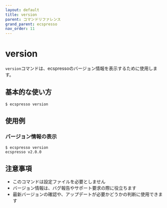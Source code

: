 ```yaml
---
layout: default
title: version
parent: コマンドリファレンス
grand_parent: ecspresso
nav_order: 11
---
```


# version

`version`コマンドは、ecspressoのバージョン情報を表示するために使用します。

## 基本的な使い方

```console
$ ecspresso version
```

## 使用例

### バージョン情報の表示

```console
$ ecspresso version
ecspresso v2.0.0
```

## 注意事項

- このコマンドは設定ファイルを必要としません
- バージョン情報は、バグ報告やサポート要求の際に役立ちます
- 最新バージョンの確認や、アップデートが必要かどうかの判断に使用できます
